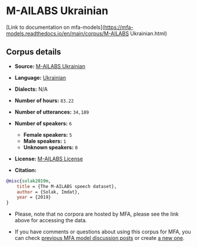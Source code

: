 
# M-AILABS Ukrainian

[Link to documentation on mfa-models](https://mfa-models.readthedocs.io/en/main/corpus/M-AILABS Ukrainian.html)

## Corpus details

- **Source:** [M-AILABS Ukrainian](https://openslr.org/94/)
- **Language:** [Ukrainian](https://en.wikipedia.org/wiki/Ukrainian_language)
- **Dialects:** N/A
- **Number of hours:** `83.22`
- **Number of utterances:** `34,189`
- **Number of speakers:** `6`
  - **Female speakers:** `5`
  - **Male speakers:** `1`
  - **Unknown speakers:** `0`
- **License:** [M-AILABS License](https://www.caito.de/2019/01/the-m-ailabs-speech-dataset/)

- **Citation:**
```bibtex
@misc{solak2019m,
	title = {The M-AILABS speech dataset},
	author = {Solak, Imdat},
	year = {2019}
}
```

- Please, note that no corpora are hosted by MFA, please see the link above for accessing the data.

- If you have comments or questions about using this corpus for MFA, you can check [previous MFA model discussion posts](https://github.com/MontrealCorpusTools/mfa-models/discussions?discussions_q=M-AILABS+Ukrainian) or create [a new one](https://github.com/MontrealCorpusTools/mfa-models/discussions/new).
